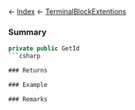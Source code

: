 ← [Index](Api-Index) ← [TerminalBlockExtentions](Sandbox.ModAPI.Ingame.TerminalBlockExtentions)

### Summary

```csharp
private public GetId
```csharp

### Returns

### Example

### Remarks

